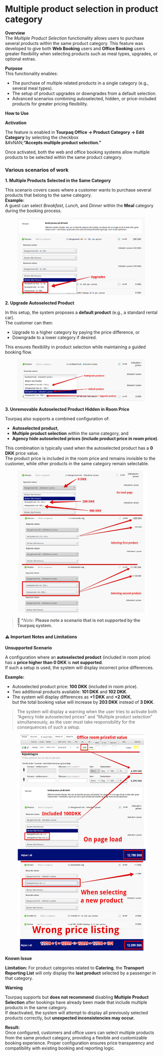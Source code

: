 # Multiple product selection in product category

**Overview**\
The _Multiple Product Selection_ functionality allows users to purchase several products within the same product category. This feature was developed to give both **Web Booking** users and **Office Booking** users greater flexibility when selecting products such as meal types, upgrades, or optional extras.

**Purpose**\
This functionality enables:

* The purchase of multiple related products in a single category (e.g., several meal types).
* The setup of product upgrades or downgrades from a default selection.
* Advanced scenarios combining autoselected, hidden, or price-included products for greater pricing flexibility.

**How to Use**

**Activation**

The feature is enabled in **Tourpaq Office → Product Category → Edit Category** by selecting the checkbox\
&#xNAN;**“Accepts multiple product selection.”**

Once activated, both the web and office booking systems allow multiple products to be selected within the same product category.

### Various scenarios of work[​](https://docs.tourpaq.com/docs/documentation/multiple-product-selection-in-category#various-scenarios-of-work) <a href="#various-scenarios-of-work" id="various-scenarios-of-work"></a>

**1. Multiple Products Selected in the Same Category**

This scenario covers cases where a customer wants to purchase several products that belong to the same category.\
**Example:**\
A guest can select _Breakfast_, _Lunch_, and _Dinner_ within the **Meal** category during the booking process.

<figure><img src="../../.gitbook/assets/image (168).png" alt=""><figcaption></figcaption></figure>

**2. Upgrade Autoselected Product**

In this setup, the system proposes a **default product** (e.g., a standard rental car).\
The customer can then:

* Upgrade to a higher category by paying the price difference, or
* Downgrade to a lower category if desired.

This ensures flexibility in product selection while maintaining a guided booking flow.

<figure><img src="../../.gitbook/assets/image (169).png" alt=""><figcaption></figcaption></figure>

**3. Unremovable Autoselected Product Hidden in Room Price**

Tourpaq also supports a combined configuration of:

* **Autoselected product**,
* **Multiple product selection** within the same category, and
* **Agency hide autoselected prices (include product price in room price)**.

This combination is typically used when the autoselected product has a **0 DKK** price value.\
The product price is included in the room price and remains invisible to the customer, while other products in the same category remain selectable.

<figure><img src="../../.gitbook/assets/image (170).png" alt=""><figcaption></figcaption></figure>

> 📝 \*_Note:_ **Please note a scenario that is not supported by the Tourpaq system.**

#### **⚠️ Important Notes and Limitations**

**Unsupported Scenario**

A configuration where an **autoselected product** (included in room price) has a **price higher than 0 DKK** is **not supported**.\
If such a setup is used, the system will display incorrect price differences.

**Example:**

* Autoselected product price: **100 DKK** (included in room price).
* Two additional products available: **101 DKK** and **102 DKK**.
* The system will display differences as **+1 DKK** and **+2 DKK**,\
  but the total booking value will increase by **203 DKK** instead of **3 DKK**.

> The system will display a warning when the user tries to activate both\
> “Agency hide autoselected prices” and “Multiple product selection” simultaneously, as the user must take responsibility for the consequences of such a setup.

<figure><img src="../../.gitbook/assets/image (171).png" alt=""><figcaption></figcaption></figure>

**Known Issue**

**Limitation:** For product categories related to **Catering**, the **Transport Reporting List** will only display the **last product** selected by a passenger in that category.

**Warning**

Tourpaq supports but **does not recommend** disabling **Multiple Product Selection** after bookings have already been made that include multiple products in the same category.\
If deactivated, the system will attempt to display all previously selected products correctly, but **unexpected inconsistencies may occur.**

**Result:**\
Once configured, customers and office users can select multiple products from the same product category, providing a flexible and customizable booking experience. Proper configuration ensures price transparency and compatibility with existing booking and reporting logic.
